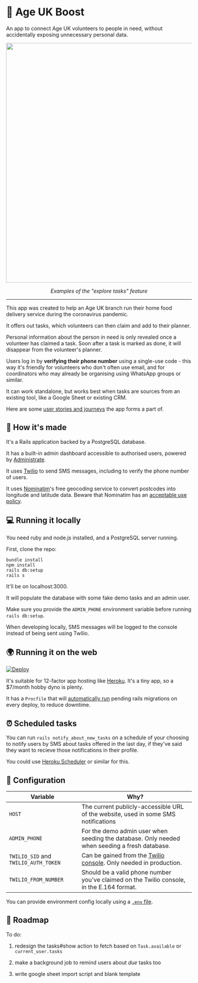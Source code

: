 # 📡 Age UK Boost

An app to connect Age UK volunteers to people in need, without accidentally exposing unnecessary personal data.

<p align="center">
    <a href="https://outpost-staging.herokuapp.com/">
        <img src="https://github.com/jhackett1/age-uk/raw/master/public/demo.jpg?raw=true" width="650px" />               
    </a>
</p>
  
<p align="center">
    <em>Examples of the "explore tasks" feature</em>         
</p>

---

This app was created to help an Age UK branch run their home food delivery service during the coronavirus pandemic.

It offers out tasks, which volunteers can then claim and add to their planner.

Personal information about the person in need is only revealed once a volunteer has claimed a task. Soon after a task is marked as done, it will disappear from the volunteer's planner.

Users log in by **verifying their phone number** using a single-use code - this way it's friendly for volunteers who don't often use email, and for coordinators who may already be organising using WhatsApp groups or similar.

It can work standalone, but works best when tasks are sources from an existing tool, like a Google Sheet or existing CRM.

Here are some [user stories and journeys](https://docs.google.com/presentation/d/e/2PACX-1vT-i_rTxszidM1OKbcOfKe8DoMuGqMiezM2e8CqGwtutLHiRv5cATqwVLxgxYRz0SFHTfR86yLYMwmM/pub?start=false&loop=false&delayms=3000) the app forms a part of.

## 🧱 How it's made

It's a Rails application backed by a PostgreSQL database.

It has a built-in admin dashboard accessible to authorised users, powered by [Administrate](https://github.com/thoughtbot/administrate).

It uses [Twilio](https://www.twilio.com/) to send SMS messages, including to verify the phone number of users.

It uses [Nominatim](https://nominatim.openstreetmap.org/ui/search.html)'s free geocoding service to convert postcodes into longitude and latitude data. Beware that Nominatim has an [acceptable use policy](https://operations.osmfoundation.org/policies/nominatim/).

## 💻 Running it locally

You need ruby and node.js installed, and a PostgreSQL server running.

First, clone the repo:

```
bundle install
npm install
rails db:setup
rails s
```

It'll be on localhost:3000.

It will populate the database with some fake demo tasks and an admin user.

Make sure you provide the `ADMIN_PHONE` environment variable before running `rails db:setup`.

When developing locally, SMS messages will be logged to the console instead of being sent using Twilio.


## 🌍 Running it on the web

[![Deploy](https://www.herokucdn.com/deploy/button.svg)](
https://heroku.com/deploy)

It's suitable for 12-factor app hosting like [Heroku](http://heroku.com). It's a tiny app, so a $7/month hobby dyno is plenty.

It has a `Procfile` that will [automatically run](https://devcenter.heroku.com/articles/release-phase) pending rails migrations on every deploy, to reduce downtime.

## ⏰ Scheduled tasks

You can run `rails notify_about_new_tasks` on a schedule of your choosing to notify users by SMS about tasks offered in the last day, if they've said they want to recieve those notifications in their profile.

You could use [Heroku Scheduler](https://devcenter.heroku.com/articles/scheduler) or similar for this.

## 🧬 Configuration

| Variable                               | Why?                                                                                                                                                           |
|----------------------------------------|----------------------------------------------------------------------------------------------------------------------------------------------------------------|
| `HOST`                                 | The current publicly-accessible URL of the website, used in some SMS notifications                                                                             |
| `ADMIN_PHONE`                          | For the demo admin user when seeding the database. Only needed when seeding a fresh database.                                                                  |
| `TWILIO_SID`  and  `TWILIO_AUTH_TOKEN` | Can be gained from the [Twilio console](https://support.twilio.com/hc/en-us/articles/223136027-Auth-Tokens-and-How-to-Change-Them). Only needed in production. |
| `TWILIO_FROM_NUMBER`                   | Should be a valid phone number you've claimed on the Twilio console, in the E.164 format.                                                                      |

You can provide environment config locally using a [`.env` file](https://github.com/bkeepers/dotenv).

## 🧪 Roadmap

To do:

1. redesign the tasks#show action to fetch based on `Task.available` or `current_user.tasks`

2. make a background job to remind users about _due_ tasks too

3. write google sheet import script and blank template
